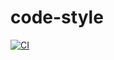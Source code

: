 # code-style

[![CI](https://github.com/stereopasa/code-style/actions/workflows/ci.yml/badge.svg?branch=main)](https://github.com/stereopasa/code-style/actions/workflows/ci.yml)
